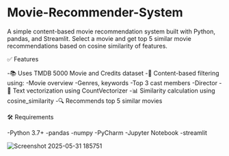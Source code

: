 # Movie-Recommender-System
A simple content-based movie recommendation system built with Python, pandas, and Streamlit. Select a movie and get top 5 similar movie recommendations based on cosine similarity of features.

✅ Features

-📚 Uses TMDB 5000 Movie and Credits dataset
-🧠 Content-based filtering using:
     -Movie overview
      -Genres, keywords
      -Top 3 cast members
      -Director
-🧮 Text vectorization using CountVectorizer
-📊 Similarity calculation using cosine_similarity
-🔍 Recommends top 5 similar movies

🛠 Requirements

-Python 3.7+
-pandas
-numpy
-PyCharm
-Jupyter Notebook
-streamlit

![Screenshot 2025-05-31 185751](https://github.com/user-attachments/assets/e60892f1-b0e7-421d-a684-aff637a74725)
